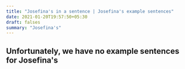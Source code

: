 ```yaml
---
title: "Josefina's in a sentence | Josefina's example sentences"
date: 2021-01-20T19:57:50+05:30
draft: falses
summary: "Josefina's"
---
```

## Unfortunately, we have no example sentences for Josefina's                 
